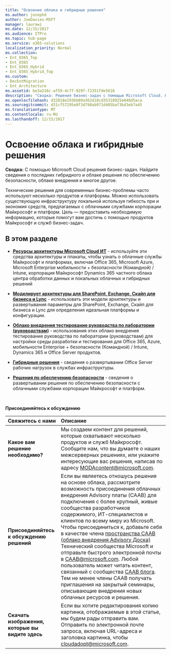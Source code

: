 ```yaml
---
title: "Освоение облака и гибридные решения"
ms.author: josephd
author: JoeDavies-MSFT
manager: laurawi
ms.date: 12/15/2017
ms.audience: ITPro
ms.topic: hub-page
ms.service: o365-solutions
localization_priority: Normal
ms.collection:
- Ent_O365_Top
- Ent_O365
- Ent_O365_Hybrid
- Ent_O365_Hybrid_Top
ms.custom:
- DecEntMigration
- Ent_Architecture
ms.assetid: be3a216c-af59-4c7f-929f-f2351fde5618
description: "Сводка: Решения бизнес-задач с помощью Microsoft Cloud. Найдите сведения о последних гибридного и облаке решения по обеспечению безопасности, облаке внедрения и многое другое."
ms.openlocfilehash: d32818e2936b89a362d18cd35318925e048d5aca
ms.sourcegitcommit: d31cf57295e8f3d798ab971d405baf3bd3eb7a45
ms.translationtype: MT
ms.contentlocale: ru-RU
ms.lasthandoff: 12/15/2017
---
```

# <a name="cloud-adoption-and-hybrid-solutions"></a>Освоение облака и гибридные решения

 **Сводка:** С помощью Microsoft Cloud решения бизнес-задач. Найдите сведения о последних гибридного и облаке решения по обеспечению безопасности, облаке внедрения и многое другое.
  
Технические решения для современных бизнес-проблемы часто используют несколько продуктов и платформы. Можно использовать существующую инфраструктуру локальной используя гибкость при и экономия средств, предлагаемых с облачными службами корпорации Майкрософт и платформ. Цель — предоставить необходимую информацию, которые помогут вам достичь с помощью продуктов Майкрософт и служб бизнес-задач. 
  
## <a name="in-this-section"></a>В этом разделе

- **[Ресурсы архитектуры Microsoft Cloud ИТ](microsoft-cloud-it-architecture-resources.md)** - используйте эти средства архитектуры и плакаты, чтобы узнать о облачные службы Майкрософт и платформах, включая Office 365, Microsoft Azure, Microsoft Enterprise мобильности + безопасности (Командной) / Intune, корпорация Майкрософт Dynamics 365 частного облака центра обработки данных и локальных облачных и гибридных решений
    
- **[Моделирует архитектуры для SharePoint, Exchange, Скайп для бизнеса и Lync](architectural-models-for-sharepoint-exchange-skype-for-business-and-lync.md)** - использовать эти модели архитектуры и развертывания параметры для SharePoint, Exchange, Скайп для бизнеса и Lync для определения идеальная платформы и конфигурации.
    
- **[Облако внедрения тестирование руководства по лаборатории (руководствам)](cloud-adoption-test-lab-guides-tlgs.md)** - использования этих облако внедрения тестирование руководства по лаборатории (руководствам) для настройки среды разработки и тестирования для Office 365, Azure, мобильности Enterprise + безопасности (Командной) / Intune, Dynamics 365 и Office Server продуктов.
    
- **[Гибридные решения](hybrid-solutions.md)** - сведения о развертывании Office Server рабочих нагрузок в службах инфраструктуры.
    
- **[Решения по обеспечению безопасности](security-solutions.md)** - сведения о развертывании решения по обеспечению безопасности с облачными службами корпорации Майкрософт и платформ.

<br/>

**Присоединяйтесь к обсуждению**

|**Свяжитесь с нами**|**Описание**|
|:-----|:-----|
|**Какое вам решение необходимо?** <br/> |Мы создаем контент для решений, которые охватывают несколько продуктов и служб Майкрософт. Сообщите нам, что вы думаете о наших межсерверных решениях, или укажите интересующие вас решения, написав по адресу [MODAcontent@microsoft.com](mailto:cloudadopt@microsoft.com?Subject=[Cloud%20Adoption%20Content%20Feedback]:%20).<br/> |
|**Присоединяйтесь к обсуждению решений** <br/> |Если вы являетесь отношусь решения на основе облака, рассмотрите возможность присоединения облачных внедрения Advisory платы (CAAB) для подключения с более крупный, живые сообщества разработчиков содержимого, ИТ-специалистов и клиентов по всему миру из Microsoft. Чтобы присоединиться к, добавьте себя в качестве члена [пространства CAAB (облако внедрения Advisory Доска)](https://aka.ms/caab) Технический сообщества Microsoft и отправьте быстрого электронной почты в [CAAB@microsoft.com](mailto:caab@microsoft.com?Subject=I%20just%20joined%20the%20Cloud%20Adoption%20Advisory%20Board!). Любой пользователь может читать контент, связанный с сообщества [CAAB блога](https://blogs.technet.com/b/solutions_advisory_board/). Тем не менее члены CAAB получать приглашения на закрытый семинары, описывающие внедрения новых облачных ресурсов и решения.<br/> |
|**Скачать изображения, которые вы видите здесь** <br/> |Если вы хотите редактирования копию картинка, отображаемые в этой статье, мы будем рады отправить вам. Отправить по электронной почте запроса, включая URL-адреса и заголовка картинка, чтобы [cloudadopt@microsoft.com](mailto:cloudadopt@microsoft.com?subject=[Art%20Request]:%20).<br/> |
   

